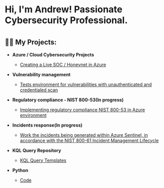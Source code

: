 <h1>Hi, I'm Andrew! </a>Passionate Cybersecurity Professional</a>.<h1>

<h2>👨‍💻 My Projects:</h2>

- <b>Azure / Cloud Cybersecurity Projects</b>
  - [Creating a Live SOC / Honeynet in Azure](https://github.com/AndrewTanga/Azure-SOC)
 
 - <b>Vulnerability management</b>
   - [Tests environment for vulnerabilities with unauthenticated and credentialed scan](https://github.com/AndrewTanga/Vulnerability-Management)
  
- <b>Regulatory compliance - NIST 800-53(In progress)</b>
  - [Implementing regulatory compliance NIST 800-53 in Azure environment](https://github.com/AndrewTanga/Regulatory-compliance---NIST-800-53)

- <b>Incidents response(In progress)</b>
  - [Work the incidents being generated within Azure Sentinel, in accordance with the NIST 800-61 Incident Management Lifecycle](https://github.com/AndrewTanga/Incident-response)
   
- <b>KQL Query Repository</b>
  - [KQL Query Templates](https://github.com/AndrewTanga/KQL-Templates)
 
- <b>Python</b>
  - [Code]()



<!--
**joshmadakor1/joshmadakor1** is a ✨ _special_ ✨ repository because its `README.md` (this file) appears on your GitHub profile.

Here are some ideas to get you started:

- 🔭 I’m currently working on ...
- 🌱 I’m currently learning ...
- 👯 I’m looking to collaborate on ...
- 🤔 I’m looking for help with ...
- 💬 Ask me about ...
- 📫 How to reach me: ...
- 😄 Pronouns: ...
- ⚡ Fun fact: ...
-->
